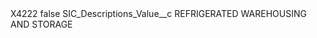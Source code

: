 <?xml version="1.0" encoding="UTF-8"?>
<CustomMetadata xmlns="http://soap.sforce.com/2006/04/metadata" xmlns:xsi="http://www.w3.org/2001/XMLSchema-instance" xmlns:xsd="http://www.w3.org/2001/XMLSchema">
    <label>X4222</label>
    <protected>false</protected>
    <values>
        <field>SIC_Descriptions_Value__c</field>
        <value xsi:type="xsd:string">REFRIGERATED WAREHOUSING AND STORAGE</value>
    </values>
</CustomMetadata>

